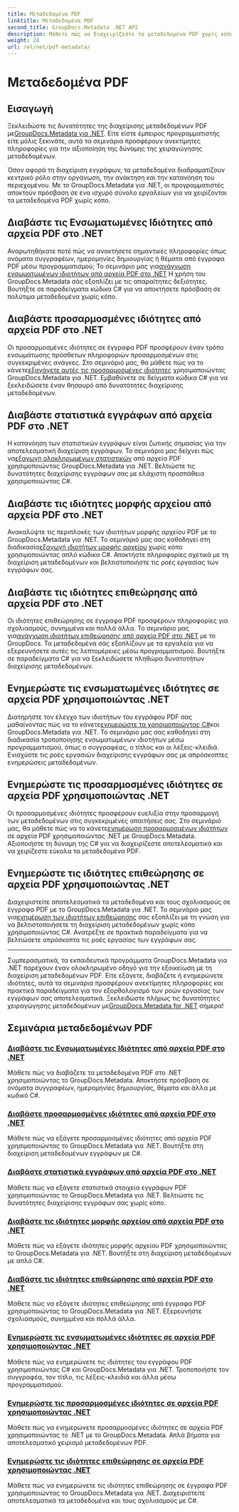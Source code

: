 ```yaml
---
title: Μεταδεδομένα PDF
linktitle: Μεταδεδομένα PDF
second_title: GroupDocs.Metadata .NET API
description: Μάθετε πώς να διαχειρίζεστε τα μεταδεδομένα PDF χωρίς κόπο με τους οδηγούς GroupDocs.Metadata για .NET. Αποκτήστε πρόσβαση σε ενσωματωμένες και προσαρμοσμένες ιδιότητες με κώδικα C#.
weight: 24
url: /el/net/pdf-metadata/
---
```


# Μεταδεδομένα PDF

## Εισαγωγή

 Ξεκλειδώστε τις δυνατότητες της διαχείρισης μεταδεδομένων PDF με[GroupDocs.Metadata για .NET](https://www.groupdocs.com/products/metadata/net). Είτε είστε έμπειρος προγραμματιστής είτε μόλις ξεκινάτε, αυτά τα σεμινάρια προσφέρουν ανεκτίμητες πληροφορίες για την αξιοποίηση της δύναμης της χειραγώγησης μεταδεδομένων.

Όσον αφορά τη διαχείριση εγγράφων, τα μεταδεδομένα διαδραματίζουν κεντρικό ρόλο στην οργάνωση, την ανάκτηση και την κατανόηση του περιεχομένου. Με το GroupDocs.Metadata για .NET, οι προγραμματιστές αποκτούν πρόσβαση σε ένα ισχυρό σύνολο εργαλείων για να χειρίζονται τα μεταδεδομένα PDF χωρίς κόπο.

## Διαβάστε τις Ενσωματωμένες Ιδιότητες από αρχεία PDF στο .NET

 Αναρωτηθήκατε ποτέ πώς να ανακτήσετε σημαντικές πληροφορίες όπως ονόματα συγγραφέων, ημερομηνίες δημιουργίας ή θέματα από έγγραφα PDF μέσω προγραμματισμού; Το σεμινάριο μας για[ανάγνωση ενσωματωμένων ιδιοτήτων από αρχεία PDF στο .NET](./read-built-in-properties-pdfs/) Η χρήση του GroupDocs.Metadata σάς εξοπλίζει με τις απαραίτητες δεξιότητες. Βουτήξτε σε παραδείγματα κώδικα C# για να αποκτήσετε πρόσβαση σε πολύτιμα μεταδεδομένα χωρίς κόπο.


## Διαβάστε προσαρμοσμένες ιδιότητες από αρχεία PDF στο .NET

 Οι προσαρμοσμένες ιδιότητες σε έγγραφα PDF προσφέρουν έναν τρόπο ενσωμάτωσης πρόσθετων πληροφοριών προσαρμοσμένων στις συγκεκριμένες ανάγκες. Στο σεμινάριό μας, θα μάθετε πώς να το κάνετε[εξαγάγετε αυτές τις προσαρμοσμένες ιδιότητες](./read-custom-properties-pdfs/) χρησιμοποιώντας GroupDocs.Metadata για .NET. Εμβαθύνετε σε δείγματα κώδικα C# για να ξεκλειδώσετε έναν θησαυρό από δυνατότητες διαχείρισης μεταδεδομένων.


## Διαβάστε στατιστικά εγγράφων από αρχεία PDF στο .NET

 Η κατανόηση των στατιστικών εγγράφων είναι ζωτικής σημασίας για την αποτελεσματική διαχείριση εγγράφων. Το σεμινάριο μας δείχνει πώς να[εξαγωγή ολοκληρωμένων στατιστικών](./read-document-statistics-pdfs/) από αρχεία PDF χρησιμοποιώντας GroupDocs.Metadata για .NET. Βελτιώστε τις δυνατότητες διαχείρισης εγγράφων σας με ελάχιστη προσπάθεια χρησιμοποιώντας C#.

## Διαβάστε τις ιδιότητες μορφής αρχείου από αρχεία PDF στο .NET

Ανακαλύψτε τις περιπλοκές των ιδιοτήτων μορφής αρχείου PDF με το GroupDocs.Metadata για .NET. Το σεμινάριό μας σας καθοδηγεί στη διαδικασία[εξαγωγή ιδιοτήτων μορφής αρχείου](./read-file-format-properties-pdfs/) χωρίς κόπο χρησιμοποιώντας απλό κώδικα C#. Αποκτήστε πληροφορίες σχετικά με τη διαχείριση μεταδεδομένων και βελτιστοποιήστε τις ροές εργασίας των εγγράφων σας.

## Διαβάστε τις ιδιότητες επιθεώρησης από αρχεία PDF στο .NET

 Οι ιδιότητες επιθεώρησης σε έγγραφα PDF προσφέρουν πληροφορίες για σχολιασμούς, συνημμένα και πολλά άλλα. Το σεμινάριο μας για[ανάγνωση ιδιοτήτων επιθεώρησης από αρχεία PDF στο .NET](./read-inspection-properties-pdfs/) με το GroupDocs. Τα μεταδεδομένα σάς εξοπλίζουν με τα εργαλεία για να εξερευνήσετε αυτές τις λεπτομέρειες μέσω προγραμματισμού. Βουτήξτε σε παραδείγματα C# για να ξεκλειδώσετε πληθώρα δυνατοτήτων διαχείρισης μεταδεδομένων.

## Ενημερώστε τις ενσωματωμένες ιδιότητες σε αρχεία PDF χρησιμοποιώντας .NET

 Διατηρήστε τον έλεγχο των ιδιοτήτων του εγγράφου PDF σας μαθαίνοντας πώς να το κάνετε[ενημερώστε τα χρησιμοποιώντας C#](./update-built-in-properties-pdfs/)και GroupDocs.Metadata για .NET. Το σεμινάριο μας σας καθοδηγεί στη διαδικασία τροποποίησης ενσωματωμένων ιδιοτήτων μέσω προγραμματισμού, όπως ο συγγραφέας, ο τίτλος και οι λέξεις-κλειδιά. Ενισχύστε τις ροές εργασιών διαχείρισης εγγράφων σας με απρόσκοπτες ενημερώσεις μεταδεδομένων.

## Ενημερώστε τις προσαρμοσμένες ιδιότητες σε αρχεία PDF χρησιμοποιώντας .NET

 Οι προσαρμοσμένες ιδιότητες προσφέρουν ευελιξία στην προσαρμογή των μεταδεδομένων στις συγκεκριμένες απαιτήσεις σας. Στο σεμινάριό μας, θα μάθετε πώς να το κάνετε[ενημέρωση προσαρμοσμένων ιδιοτήτων](./update-custom-properties-pdfs/) σε αρχεία PDF χρησιμοποιώντας .NET με GroupDocs.Metadata. Αξιοποιήστε τη δύναμη της C# για να διαχειρίζεστε αποτελεσματικά και να χειρίζεστε εύκολα τα μεταδεδομένα PDF.

## Ενημερώστε τις ιδιότητες επιθεώρησης σε αρχεία PDF χρησιμοποιώντας .NET

 Διαχειριστείτε αποτελεσματικά τα μεταδεδομένα και τους σχολιασμούς σε έγγραφα PDF με το GroupDocs.Metadata για .NET. Το σεμινάριο μας για[ενημέρωση των ιδιοτήτων επιθεώρησης](./update-inspection-properties-pdfs/) σας εξοπλίζει με τη γνώση για να βελτιστοποιήσετε τη διαχείριση μεταδεδομένων χωρίς κόπο χρησιμοποιώντας C#. Ανατρέξτε σε πρακτικά παραδείγματα για να βελτιώσετε απρόσκοπτα τις ροές εργασίας των εγγράφων σας.

----

Συμπερασματικά, τα εκπαιδευτικά προγράμματα GroupDocs.Metadata για .NET παρέχουν έναν ολοκληρωμένο οδηγό για την εξοικείωση με τη διαχείριση μεταδεδομένων PDF. Είτε εξάγετε, διαβάζετε ή ενημερώνετε ιδιότητες, αυτά τα σεμινάρια προσφέρουν ανεκτίμητες πληροφορίες και πρακτικά παραδείγματα για τον εξορθολογισμό των ροών εργασίας των εγγράφων σας αποτελεσματικά. Ξεκλειδώστε πλήρως τις δυνατότητες χειραγώγησης μεταδεδομένων με[GroupDocs.Metadata for .NET](https://www.groupdocs.com/products/metadata/net) σήμερα!
## Σεμινάρια μεταδεδομένων PDF
### [Διαβάστε τις Ενσωματωμένες Ιδιότητες από αρχεία PDF στο .NET](./read-built-in-properties-pdfs/)
Μάθετε πώς να διαβάζετε τα μεταδεδομένα PDF στο .NET χρησιμοποιώντας το GroupDocs.Metadata. Αποκτήστε πρόσβαση σε ονόματα συγγραφέων, ημερομηνίες δημιουργίας, θέματα και άλλα με κωδικό C#.
### [Διαβάστε προσαρμοσμένες ιδιότητες από αρχεία PDF στο .NET](./read-custom-properties-pdfs/)
Μάθετε πώς να εξάγετε προσαρμοσμένες ιδιότητες από αρχεία PDF χρησιμοποιώντας το GroupDocs.Metadata για .NET. Βουτήξτε στη διαχείριση μεταδεδομένων εγγράφων με C#.
### [Διαβάστε στατιστικά εγγράφων από αρχεία PDF στο .NET](./read-document-statistics-pdfs/)
Μάθετε πώς να εξάγετε στατιστικά στοιχεία εγγράφων PDF χρησιμοποιώντας το GroupDocs.Metadata για .NET. Βελτιώστε τις δυνατότητες διαχείρισης εγγράφων σας χωρίς κόπο.
### [Διαβάστε τις ιδιότητες μορφής αρχείου από αρχεία PDF στο .NET](./read-file-format-properties-pdfs/)
Μάθετε πώς να εξάγετε ιδιότητες μορφής αρχείου PDF χρησιμοποιώντας το GroupDocs.Metadata για .NET. Βουτήξτε στη διαχείριση μεταδεδομένων με απλό C#.
### [Διαβάστε τις ιδιότητες επιθεώρησης από αρχεία PDF στο .NET](./read-inspection-properties-pdfs/)
Μάθετε πώς να εξάγετε ιδιότητες επιθεώρησης από έγγραφα PDF χρησιμοποιώντας το GroupDocs.Metadata για .NET. Εξερευνήστε σχολιασμούς, συνημμένα και πολλά άλλα.
### [Ενημερώστε τις ενσωματωμένες ιδιότητες σε αρχεία PDF χρησιμοποιώντας .NET](./update-built-in-properties-pdfs/)
Μάθετε πώς να ενημερώνετε τις ιδιότητες του εγγράφου PDF χρησιμοποιώντας C# και GroupDocs.Metadata για .NET. Τροποποιήστε τον συγγραφέα, τον τίτλο, τις λέξεις-κλειδιά και άλλα μέσω προγραμματισμού.
### [Ενημερώστε τις προσαρμοσμένες ιδιότητες σε αρχεία PDF χρησιμοποιώντας .NET](./update-custom-properties-pdfs/)
Μάθετε πώς να ενημερώνετε προσαρμοσμένες ιδιότητες σε αρχεία PDF χρησιμοποιώντας το .NET με το GroupDocs.Metadata. Απλά βήματα για αποτελεσματικό χειρισμό μεταδεδομένων PDF.
### [Ενημερώστε τις ιδιότητες επιθεώρησης σε αρχεία PDF χρησιμοποιώντας .NET](./update-inspection-properties-pdfs/)
Μάθετε πώς να ενημερώνετε τις ιδιότητες επιθεώρησης σε έγγραφα PDF χρησιμοποιώντας το GroupDocs.Metadata για .NET. Διαχειριστείτε αποτελεσματικά τα μεταδεδομένα και τους σχολιασμούς με C#.